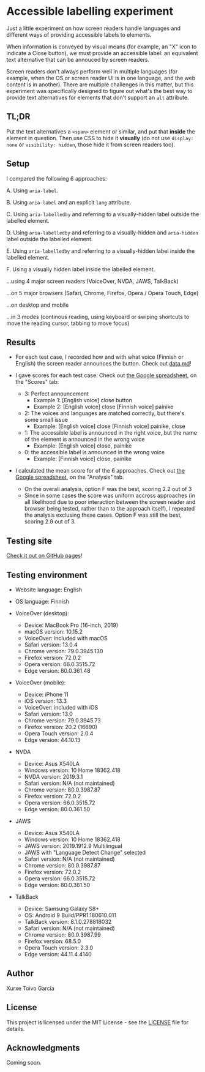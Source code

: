 # Accessible labelling experiment

Just a little experiment on how screen readers handle languages and different ways of providing accessible labels to elements.

When information is conveyed by visual means (for example, an "X" icon to indicate a Close button), we must provide an accessible label: an equivalent text alternative that can be annouced by screen readers.

Screen readers don't always perform well in multiple languages (for example, when the OS or screen reader UI is in one language, and the web content is in another). There are multiple challenges in this matter, but this experiment was specifically designed to figure out what's the best way to provide text alternatives for elements that don't support an `alt` attribute.

## TL;DR

Put the text alternatives a `<span>` element or similar, and put that **inside** the element in question. Then use CSS to hide it **visually** (do not use `display: none` or `visibility: hidden`, those hide it from screen readers too).

## Setup

I compared the following 6 approaches:

A. Using `aria-label`.

B. Using `aria-label` and an explicit `lang` attribute.

C. Using `aria-labelledby` and referring to a visually-hidden label outside the labelled element.

D. Using `aria-labelledby` and referring to a visually-hidden and `aria-hidden` label outside the labelled element.

E. Using `aria-labelledby` and referring to a visually-hidden label inside the labelled element.

F. Using a visually hidden label inside the labelled element.

...using 4 major screen readers (VoiceOver, NVDA, JAWS, TalkBack)

...on 5 major browsers (Safari, Chrome, Firefox, Opera / Opera Touch, Edge)

...on desktop and mobile

...in 3 modes (continous reading, using keyboard or swiping shortcuts to move the reading cursor, tabbing to move focus)

## Results

- For each test case, I recorded how and with what voice (Finnish or English) the screen reader announces the button. Check out [data.md](data.md)!

- I gave scores for each test case. Check out [the Google spreadsheet](https://docs.google.com/spreadsheets/d/19fpze-03_JEFtm7MKrQM8XehMAQe3T6o2W5BM-zx4AY/), on the "Scores" tab:

  - 3: Perfect announcement
    - Example 1: [English voice] close button
    - Example 2: [English voice] close [Finnish voice] painike
  - 2: The voices and languages are matched correctly, but there's some small issue
    - Example: [English voice] close [Finnish voice] painike, close
  - 1: The accessible label is announced in the right voice, but the name of the element is announced in the wrong voice
    - Example: [English voice] close, painike
  - 0: the accessible label is announced in the wrong voice
    - Example: [Finnish voice] close, painike

- I calculated the mean score for of the 6 approaches. Check out [the Google spreadsheet](https://docs.google.com/spreadsheets/d/19fpze-03_JEFtm7MKrQM8XehMAQe3T6o2W5BM-zx4AY/), on the "Analysis" tab.
  - On the overall analysis, option F was the best, scoring 2.2 out of 3
  - Since in some cases the score was uniform accross approaches (in all likelihood due to poor interaction between the screen reader and browser being tested, rather than to the approach itself), I repeated the analysis exclusing these cases. Option F was still the best, scoring 2.9 out of 3.

## Testing site

[Check it out on GitHub pages](https://xurxe.github.io/accessible-labelling-experiment/)!

## Testing environment

- Website language: English
- OS language: Finnish
- VoiceOver (desktop):

  - Device: MacBook Pro (16-inch, 2019)
  - macOS version: 10.15.2
  - VoiceOver: included with macOS
  - Safari version: 13.0.4
  - Chrome version: 79.0.3945.130
  - Firefox version: 72.0.2
  - Opera version: 66.0.3515.72
  - Edge version: 80.0.361.48

- VoiceOver (mobile):

  - Device: iPhone 11
  - iOS version: 13.3
  - VoiceOver: included with iOS
  - Safari version: 13.0
  - Chrome version: 79.0.3945.73
  - Firefox version: 20.2 (16690)
  - Opera Touch version: 2.0.4
  - Edge version: 44.10.13

- NVDA

  - Device: Asus X540LA
  - Windows version: 10 Home 18362.418
  - NVDA version: 2019.3.1
  - Safari version: N/A (not maintained)
  - Chrome version: 80.0.3987.87
  - Firefox version: 72.0.2
  - Opera version: 66.0.3515.72
  - Edge version: 80.0.361.50

- JAWS

  - Device: Asus X540LA
  - Windows version: 10 Home 18362.418
  - JAWS version: 2019.1912.9 Multilingual
  - JAWS with "Language Detect Change" selected
  - Safari version: N/A (not maintained)
  - Chrome version: 80.0.3987.87
  - Firefox version: 72.0.2
  - Opera version: 66.0.3515.72
  - Edge version: 80.0.361.50

- TalkBack

  - Device: Samsung Galaxy S8+
  - OS: Android 9 Build/PPR1.180610.011
  - TalkBack version: 8.1.0.278818032
  - Safari version: N/A (not maintained)
  - Chrome version: 80.0.3987.99
  - Firefox version: 68.5.0
  - Opera Touch version: 2.3.0
  - Edge version: 44.11.4.4140

## Author

Xurxe Toivo García

## License

This project is licensed under the MIT License - see the [LICENSE](LICENSE) file for details.

## Acknowledgments

Coming soon.

